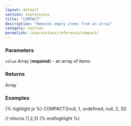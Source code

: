 ```yaml
---
layout: default
section: expressions
title: "COMPACT"
description: "Removes empty items from an array"
category: section
permalink: /expressions/reference/compact/
---
```


### Parameters

`value` Array (__required__) - an array of items

### Returns

Array

### Examples

{% highlight js %}
COMPACT([null, 1, undefined, null, 2, 3])

// returns [1,2,3]
{% endhighlight %}